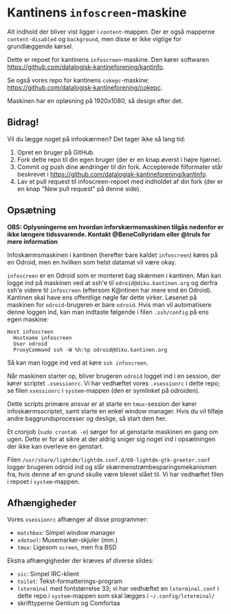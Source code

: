 Kantinens `infoscreen`-maskine
==============================

Alt indhold der bliver vist ligger i `content`-mappen.  Der er også mapperne
`content-disabled` og `background`, men disse er ikke vigtige for grundlæggende
kørsel.

Dette er repoet for kantinens `infoscreen`-maskine.  Den kører softwaren
<https://github.com/datalogisk-kantineforening/kantinfo>.

Se også vores repo for kantinens `cokepc`-maskine:
<https://github.com/datalogisk-kantineforening/cokepc>.

Maskinen har en opløsning på 1920x1080, så design efter det.


Bidrag!
-------

Vil du lægge noget på infoskærmen?  Det tager ikke så lang tid:

  1. Opret en bruger på GitHub.
  2. Fork dette repo til din egen bruger (der er en knap øverst i højre hjørne).
  3. Commit og push dine ændringer til din fork.  Accepterede filformater står
     beskrevet i <https://github.com/datalogisk-kantineforening/kantinfo>.
  4. Lav et pull request til infoscreen-repoet med indholdet af din fork (der er
     en knap "New pull request" på denne side).


Opsætning
---------

**OBS: Oplysningerne om hvordan inforskærmsmaskinen tilgås nedenfor er ikke
længere tidssvarende. Kontakt @BeneCollyridam eller @truls for mere
information**

Infoskærmsmaskinen i kantinen (herefter bare kaldet `infoscreen`) køres på en
Odroid, men en hvilken som helst datamat vil være okay.

`infoscreen` er en Odroid som er monteret bag skærmen i kantinen.  Man kan logge
ind på maskinen ved at ssh'e til `odroid@diku.kantinen.org` og derfra ssh'e
videre til `infoscreen` (eftersom K@ntinen har mere end én Odroid).  Kantinen skal
have ens offentlige nøgle før dette virker.  Løsenet på maskinen for
`odroid`-brugeren er bare `odroid`.  Hvis man vil automatisere denne loggen ind,
kan man indtaste følgende i filen `.ssh/config` på ens egen maskine:

```
Host infoscreen
  Hostname infoscreen
  User odroid
  ProxyCommand ssh -W %h:%p odroid@diku.kantinen.org
```

Så kan man logge ind ved at køre `ssh infoscreen`.

Når maskinen starter op, bliver brugeren `odroid` logget ind i en session, der
kører scriptet `.xsessionrc`.  Vi har vedhæftet vores `.xsessionrc` i dette
repo; se filen `xsessionrc` i `system`-mappen (den er symlinket på odroiden).

Dette scripts primære ansvar er at starte en `tmux`-session der kører
infoskærmsscriptet, samt starte en enkel window manager.  Hvis du vil tilføje
andre baggrundsprocesser og deslige, så start dem her.

Et cronjob (`sudo crontab -e`) sørger for at genstarte maskinen en gang om ugen.
Dette er for at sikre at der aldrig sniger sig noget ind i opsætningen der ikke
kan overleve en genstart.

Filen `/usr/share/lightdm/lightdm.conf.d/60-lightdm-gtk-greeter.conf` logger
brugeren odroid ind og slår skærmenstrømbesparingsmekanismen fra, hvis denne af
en grund skulle være blevet slået til.  Vi har vedhæftet filen i repoet i
`system`-mappen.


Afhængigheder
-------------

Vores `xsessionrc` afhænger af disse programmer:

  + `matchbox`: Simpel window manager
  + `xdotool`: Musemarkør-skjuler (mm.)
  + `tmux`: Ligesom `screen`, men fra BSD

Ekstra afhængigheder der kræves af diverse slides:

  + `sic`: Simpel IRC-klient
  + `toilet`: Tekst-formatterings-program
  + `lxterminal` med fontstørrelse 33; vi har vedhæftet en `lxterminal.conf` i
    dette repo i `system`-mappen som skal lægges i `~/.config/lxterminal/`
  + skrifttyperne Gentium og Comfortaa
